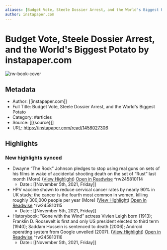 ```yaml
---
aliases: [Budget Vote, Steele Dossier Arrest, and the World's Biggest Potato, Budget Vote, Steele Dossier Arrest, and the World's Biggest Potato]
author: instapaper.com
---
```

# Budget Vote, Steele Dossier Arrest, and the World's Biggest Potato by instapaper.com

![rw-book-cover](https://readwise-assets.s3.amazonaws.com/static/images/article0.00998d930354.png)

## Metadata
- Author: [[instapaper.com]]
- Full Title: Budget Vote, Steele Dossier Arrest, and the World's Biggest Potato
- Category: #articles
- Source: [[{source}]]
- URL: https://instapaper.com/read/1458027306

## Highlights
### New highlights synced
- Dwayne “The Rock” Johnson pledges to stop using real guns on sets of his films in wake of accidental shooting death on the set of “Rust” last month (More) ([View Highlight](https://instapaper.com/read/1458027306/17907511)) [Open in Readwise](https://readwise.io/open/245810114) ^rw245810114
    - Date:: [[November 5th, 2021, Friday]]
- HPV vaccine shown to reduce cervical cancer rates by nearly 90% in UK study; the cancer is the fourth most common in women, killing roughly 300,000 people per year (More) ([View Highlight](https://instapaper.com/read/1458027306/17907519)) [Open in Readwise](https://readwise.io/open/245810115) ^rw245810115
    - Date:: [[November 5th, 2021, Friday]]
- Historybook: ”Gone with the Wind” actress Vivien Leigh born (1913); Franklin D. Roosevelt is first and only US president elected to third term (1940); Saddam Hussein is sentenced to death (2006); Android operating system from Google unveiled (2007). ([View Highlight](https://instapaper.com/read/1458027306/17907552)) [Open in Readwise](https://readwise.io/open/245810116) ^rw245810116
    - Date:: [[November 5th, 2021, Friday]]
